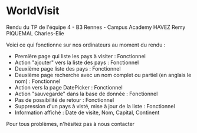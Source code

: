 # WorldVisit

Rendu du TP de l'équipe 4 - B3 Rennes - Campus Academy
HAVEZ Remy
PIQUEMAL Charles-Elie

Voici ce qui fonctionne sur nos ordinateurs au moment du rendu :
- Première page qui liste les pays à visiter : Fonctionnel
- Action "ajouter" vers la liste des pays : Fonctionnel
- Deuxième page liste des pays : Fonctionnel
- Deuxième page recherche avec un nom complet ou partiel (en anglais le nom) : Fonctionnel
- Action vers la page DatePicker : Fonctionnel
- Action "sauvegarde" dans la base de donnée : Fonctionnel
- Pas de possibilité de retour : Fonctionnel
- Suppression d'un pays à visté, mise à jour de la liste : Fonctionnel
- Information affiché : Date de visite, Nom, Capital, Continent

Pour tous problèmes, n'hésitez pas à nous contacter
